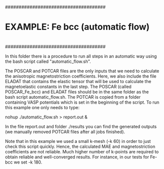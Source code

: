 #####################################
#
#  EXAMPLE: Fe bcc (automatic flow)
#
#####################################


In this folder there is a procedure to run all steps in an automatic way using the bash script called "automatic_flow.sh".

The POSCAR and POTCAR files are the only inputs that we need to calculate the anisotropic magnetostriction coefficients. 
Here, we also include the file ELADAT that contains the elastic tensor that will be used to calculate the magnetoelastic constants in the last step. 
The POSCAR (called POSCAR_Fe_bcc) and ELADAT files should be in the same folder as the bash script automatic_flow.sh.
The POTCAR is copied from a folder containing VASP potentials which is set in the beginning of the script.
To run this example one only needs to type:

nohup ./automatic_flow.sh > report.out &

In the file report.out and folder ./results you can find the generated outputs (we manually removed POTCAR files after all jobs finished).

Note that in this example we used a small k-mesh (-k 60) in order to just check this script quickly.
Hence, the calculated MAE and magnetostriction coefficients are not reliable.
Much higher number of k-points are required to obtain reliable and well-converged results. 
For instance, in our tests for Fe-bcc we set -k 180. 

